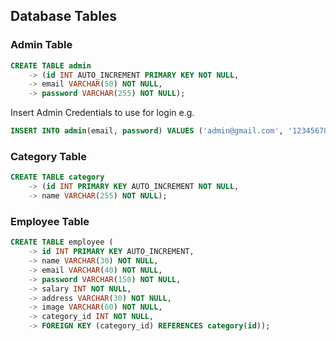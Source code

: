 ## Database Tables
### Admin Table
```sql
CREATE TABLE admin
    -> (id INT AUTO_INCREMENT PRIMARY KEY NOT NULL,
    -> email VARCHAR(50) NOT NULL,     
    -> password VARCHAR(255) NOT NULL);
```
Insert Admin Credentials to use for login e.g.
```sql
INSERT INTO admin(email, password) VALUES ('admin@gmail.com', '12345678');
```

### Category Table
```sql
CREATE TABLE category
    -> (id INT PRIMARY KEY AUTO_INCREMENT NOT NULL,
    -> name VARCHAR(255) NOT NULL);
```
### Employee Table
```sql
CREATE TABLE employee (
    -> id INT PRIMARY KEY AUTO_INCREMENT,
    -> name VARCHAR(30) NOT NULL,
    -> email VARCHAR(40) NOT NULL,
    -> password VARCHAR(150) NOT NULL,
    -> salary INT NOT NULL,
    -> address VARCHAR(30) NOT NULL,
    -> image VARCHAR(60) NOT NULL,
    -> category_id INT NOT NULL,  
    -> FOREIGN KEY (category_id) REFERENCES category(id));
```